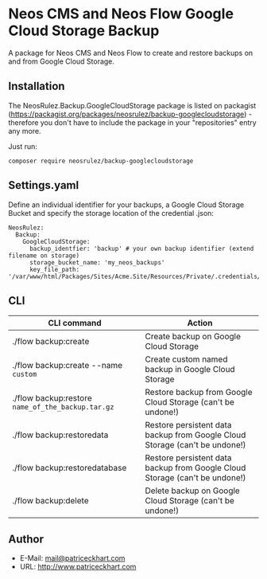 # Neos CMS and Neos Flow Google Cloud Storage Backup

A package for Neos CMS and Neos Flow to create and restore backups on and from Google Cloud Storage.

## Installation

The NeosRulez.Backup.GoogleCloudStorage package is listed on packagist (https://packagist.org/packages/neosrulez/backup-googlecloudstorage) - therefore you don't have to include the package in your "repositories" entry any more.

Just run:

```
composer require neosrulez/backup-googlecloudstorage
```

## Settings.yaml

Define an individual identifier for your backups, a Google Cloud Storage Bucket and specify the storage location of the credential .json:

```
NeosRulez:
  Backup:
    GoogleCloudStorage:
      backup_identfier: 'backup' # your own backup identifier (extend filename on storage)
      storage_bucket_name: 'my_neos_backups'
      key_file_path: '/var/www/html/Packages/Sites/Acme.Site/Resources/Private/.credentials/credential.json'
```

## CLI

| CLI command | Action |
|---------|-------------|
|./flow backup:create|Create backup on Google Cloud Storage|
|./flow backup:create --name `custom`|Create custom named backup in Google Cloud Storage|
|./flow backup:restore `name_of_the_backup.tar.gz`|Restore backup from Google Cloud Storage (can't be undone!)|
|./flow backup:restoredata|Restore persistent data backup from Google Cloud Storage (can't be undone!)|
|./flow backup:restoredatabase|Restore persistent data backup from Google Cloud Storage (can't be undone!)
|./flow backup:delete|Delete backup on Google Cloud Storage (can't be undone!)|

## Author

* E-Mail: mail@patriceckhart.com
* URL: http://www.patriceckhart.com
